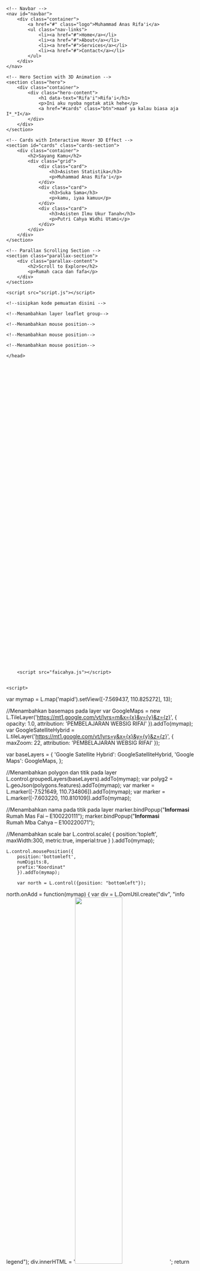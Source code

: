 <!DOCTYPE html>
<head>
    <meta charset="UTF-8">
    <meta name="viewport" content="width=device-width, initial-scale=1.0">
    <title>Unique Interactive Website</title>
    <link rel="stylesheet" href="style.css">
</head>
<body>

    <!-- Navbar -->
    <nav id="navbar">
        <div class="container">
            <a href="#" class="logo">Muhammad Anas Rifa'i</a>
            <ul class="nav-links">
                <li><a href="#">Home</a></li>
                <li><a href="#">About</a></li>
                <li><a href="#">Services</a></li>
                <li><a href="#">Contact</a></li>
            </ul>
        </div>
    </nav>

    <!-- Hero Section with 3D Animation -->
    <section class="hero">
        <div class="container">
            <div class="hero-content">
                <h1 data-text="Rifa'i">Rifa'i</h1>
                <p>Ini aku nyoba ngotak atik hehe</p>
                <a href="#cards" class="btn">maaf ya kalau biasa aja I*_*I</a>
            </div>
        </div>
    </section>

    <!-- Cards with Interactive Hover 3D Effect -->
    <section id="cards" class="cards-section">
        <div class="container">
            <h2>Sayang Kamu</h2>
            <div class="grid">
                <div class="card">
                    <h3>Asisten Statistika</h3>
                    <p>Muhammad Anas Rifa'i</p>
                </div>
                <div class="card">
                    <h3>Suka Sama</h3>
                    <p>kamu, iyaa kamuu</p>
                </div>
                <div class="card">
                    <h3>Asisten Ilmu Ukur Tanah</h3>
                    <p>Putri Cahya Widhi Utami</p>
                </div>
            </div>
        </div>
    </section>

    <!-- Parallax Scrolling Section -->
    <section class="parallax-section">
        <div class="parallax-content">
            <h2>Scroll to Explore</h2>
            <p>Rumah caca dan fafa</p>
        </div>
    </section>

    <script src="script.js"></script>
</body>

<head>
	
	<!--sisipkan kode pemuatan disini -->
<link rel="stylesheet" href="leaflet/leaflet.css"/>
<script src="leaflet/leaflet.js"></script>

	<!--Menambahkan layer leaflet group--> 
<link rel="stylesheet" href="leaflet/leaflet.groupedlayercontrol.css"/> 
<script src="leaflet/leaflet.groupedlayercontrol.js"></script>

	<!--Menambahkan mouse position-->
<link rel="stylesheet" href="leaflet/L.Control.MousePosition.css"/> 
<script src="leaflet/L.Control.MousePosition.js"></script>

	<!--Menambahkan mouse position-->
<link rel="stylesheet" href="leaflet/Control.MiniMap.css"/> 
<script src="leaflet/Control.MiniMap.js"></script>

	<!--Menambahkan mouse position-->
<link rel="stylesheet" href="leaflet/Leaflet.LinearMeasurement.css"/> 
<script src="leaflet/Leaflet.LinearMeasurement.js"></script>

    </head>
   <body>
<!-- peta akan ditampilkan disini -->
         <div style="height:800px" id="mapid"></div>
    </body>
	
		<script src="faicahya.js"></script>
		
		
	<script>
var mymap = L.map('mapid').setView([-7.569437, 110.825272], 13);

//Menambahkan basemaps pada layer
var GoogleMaps = new L.TileLayer('https://mt1.google.com/vt/lyrs=m&x={x}&y={y}&z={z}', { 
     opacity: 1.0, attribution: 'PEMBELAJARAN WEBSIG RIFAI'
}).addTo(mymap);
var GoogleSatelliteHybrid = L.tileLayer('https://mt1.google.com/vt/lyrs=y&x={x}&y={y}&z={z}', { 
     maxZoom: 22, 
     attribution: 'PEMBELAJARAN WEBSIG RIFAI' 
});

var baseLayers = {
     'Google Satellite Hybrid': GoogleSatelliteHybrid,
     'Google Maps': GoogleMaps,
}; 

//Menambahkan polygon dan titik pada layer
L.control.groupedLayers(baseLayers).addTo(mymap);
var polyg2 = L.geoJson(polygons.features).addTo(mymap);
var marker = L.marker([-7.521649, 110.734806]).addTo(mymap);
var marker = L.marker([-7.603220, 110.810109]).addTo(mymap);

//Menambahkan nama pada titik pada layer
marker.bindPopup("<b>Informasi</b><br>Rumah Mas Fai – E100220111");
marker.bindPopup("<b>Informasi</b><br>Rumah Mba Cahya – E100220071");

//Menambahkan scale bar
	L.control.scale( {
		position:'topleft',
		maxWidth:300,
		metric:true,
		imperial:true
		}  ).addTo(mymap);

	L.control.mousePosition({ 
		position:'bottomleft',
		numDigits:8,
		prefix:"Koordinat"
		}).addTo(mymap);
		
		var north = L.control({position: "bottomleft"});
north.onAdd = function(mymap) {
    var div = L.DomUtil.create("div", "info legend");
    div.innerHTML = '<img src="northarrow.png" width="50%" height="50%">';
    return div;
}
north.addTo(mymap);

var osmUrl='http://{s}.tile.openstreetmap.org/{z}/{x}/{y}.png';
		var osmAttrib='Map data &copy; OpenStreetMap contributors';
		var osm = new L.TileLayer(osmUrl, {minZoom: 5, maxZoom: 18, attribution: osmAttrib});

		mymap.addLayer(osm);
		mymap.setView(new L.LatLng(-7.603220, 110.810109),14);
		
var osm2 = new L.TileLayer(osmUrl, {
		minZoom: 0, 
		maxZoom: 13, 
		attribution: osmAttrib 
		});
		
		var miniMap = new L.Control.MiniMap(osm2, {
		position:"bottomright",
		toggleDisplay: true 
		}).addTo(mymap);
		
		mymap.addControl(new L.Control.LinearMeasurement({
        unitSystem: 'imperial',
        color: '#f5ed0a',
        type: 'line',
		unitSystem:"matric"
    }));
  
	</script>


    </html>

